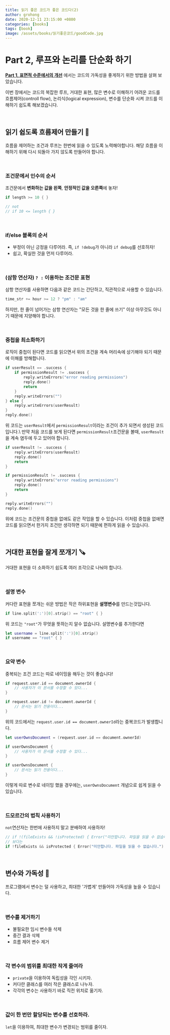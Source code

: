 ```yaml
---
title: 읽기 좋은 코드가 좋은 코드다(2)
author: grohong
date: 2020-12-11 23:15:00 +0800
categories: [books]
tags: [book]
image: /assets/books/읽기좋은코드/goodCode.jpg
---
```


# Part 2, 루프와 논리를 단순화 하기

**[Part 1, 표면적 수준에서의 개선](https://grohong.github.io/posts/Books-%EC%9D%BD%EA%B8%B0-%EC%A2%8B%EC%9D%80-%EC%BD%94%EB%93%9C%EA%B0%80-%EC%A2%8B%EC%9D%80-%EC%BD%94%EB%93%9C%EB%8B%A4(1)/)** 에서는 코드의 가독성을 좋게하기 위한 방법을 살펴 보았습니다.

이번 장에서는 코드의 복잡한 루프, 거대한 표현, 많은 변수로 이해하기 어려운 코드를 흐름제어(controll flow), 논리식(logical expression), 변수를 단순화 시켜 코드를 이해하기 쉽도록 해보겠습니다.

<br>

## 읽기 쉽도록 흐름제어 만들기 👀

흐름을 제어하는 조건과 루프는 한번에 읽을 수 있도록 노력해야합니다. 해당 흐름을 이해하기 위해 다시 되돌아 가지 않도록 만들어야 합니다.

<br>

### 조건문에서 인수의 순서

조건문에서 **변화하는 값을 왼쪽**, **안정적인 값을 오른쪽**에 놓자!

```swift
if length >= 10 { }

// not
// if 10 <= length { }
```

<br>

### if/else 블록의 순서

* 부정이 아닌 긍정을 다루어라. 즉, ```if !debug```가 아니라 ```if debug```를 선호하자!
* 쉽고, 확실한 것을 먼저 다루어라.

<br>

### (삼항 연산자) ```? :``` 이용하는 조건문 표현

삼항 연산자를 사용하면 다음과 같은 코드는 간단하고, 직관적으로 사용할 수 있습니다.
```swift
time_str += hour >= 12 ? "pm" : "am"
```

하지만, 한 줄이 넘어가는 삼항 연산자는 "모든 것을 한 줄에 쓰기" 이상 아무것도 아니기 때문에 지양해야 합니다.

<br>

### 중첩을 최소화하기

로직이 중첩이 된다면 코드를 읽으면서 위의 조건을 계속 머리속에 상기해야 되기 때문에 이해를 방해합니다.

```swift
if userResult == .success {
    if permissionResult != .success {
        reply.writeErrors("error reading permissions")
        reply.done()
        return
    }
    reply.writeErrors("")
} else {
    reply.writeErrors(userResult)
}
reply.done()
```
위 코드는 ```userResult```에서 ```permissionResult```이라는 조건이 추가 되면서 생성된 코드 입니다.\\
만약 처음 코드를 보게 된다면 ```permissionResult```조건문을 볼때, ```userResult```을 계속 염두에 두고 있어야 합니다.

```swift
if userResult != .success {
    reply.writeErrors(userResult)
    reply.done()
    return
}

if permissionResult != .success {
    reply.writeErrors("error reading permissions")
    reply.done()
    return
}

reply.writeErrors("")
reply.done()
```

위에 코드는 조건문의 중첩을 없애도 같은 작업을 할 수 있습니다. 이처럼 중첩을 없애면 코드를 읽으면서 한가지 조건만 생각하면 되기 때문에 편하게 읽을 수 있습니다.

<br>

## 거대한 표현을 잘게 쪼개기 🪚

거대한 표현을 더 소화하기 쉽도록 여러 조각으로 나눠야 합니다.

<br>

### 설명 변수

커다란 표현을 쪼개는 쉬운 방법은 작은 하위표현을 **설명변수**를 만드는것입니다.

```swift
if line.split(':')[0].strip() == "root" { }
```

위 코드는 ```"root"```가 무엇을 뜻하는지 알수 없습니다.
설명변수를 추가한다면

```swift
let username = line.split(':')[0].strip()
if username == "root" { }
```

<br>

### 요약 변수

중복되는 조건 코드는 따로 네이밍을 해두는 것이 좋습니다!

```swift
if request.user.id == document.ownerId {
    // 사용자가 이 문서를 수정할 수 있다...
}

if request.user.id != document.ownerId {
    // 문서는 읽기 전용이다...
}
```
위의 코드에서는 ```request.user.id == document.ownerId```라는 중복코드가 발생합니다.

```swift
let userOwnsDocument = (request.user.id == document.ownerId)

if userOwnsDocument {
    // 사용자가 이 문서를 수정할 수 있다...
}

if userOwnsDocument {
    // 문서는 읽기 전용이다...
}
```
이렇게 따로 변수로 네이밍 했을 경우에는, ```userOwnsDocument``` 개념으로 쉽게 읽을 수 있습니다.

<br>

### 드모르간의 법칙 사용하기

```not```연산자는 한번에 사용하지 말고 분배하여 사용하자!
```swift
// if !(fileExists && !isProtected) { Error("미안합니다. 파일을 읽을 수 없습니다.") }
// 보다는
if !fileExists && isProtected { Error("미안합니다. 파일을 읽을 수 없습니다.") }
```

<br>

## 변수와 가독성 📝

프로그램에서 변수는 덜 사용하고, 최대한 '가볍게' 만들어야 가독성을 높을 수 있습니다.

<br>

### 변수를 제거하기

* 불필요한 임시 변수들 삭제
* 중간 결과 삭제
* 흐름 제어 변수 제거

<br>

### 각 변수의 범위를 최대한 작게 줄여라

* ```private```을 이용하여 독립성을 각인 시키자.
* 커다란 클래스를 여러 작은 클래스로 나누자.
* 각각의 변수는 사용하기 바로 직전 위치로 옮기자.

<br>

### 값이 한 번만 할당되는 변수를 선호하라.

```let```을 이용하여, 최대한 변수가 변경되는 범위를 줄이자.
